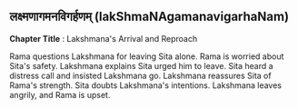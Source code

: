 ## लक्ष्मणागमनविगर्हणम् (lakShmaNAgamanavigarhaNam)
**Chapter Title** : Lakshmana's Arrival and Reproach

Rama questions Lakshmana for leaving Sita alone. Rama is worried about Sita's safety. Lakshmana explains Sita urged him to leave. Sita heard a distress call and insisted Lakshmana go. Lakshmana reassures Sita of Rama's strength. Sita doubts Lakshmana's intentions. Lakshmana leaves angrily, and Rama is upset.